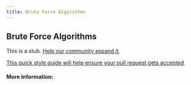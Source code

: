 ```yaml
---
title: Brute Force Algorithms
---
```


## Brute Force Algorithms

This is a stub. [Help our community expand it](https://github.com/freeCodeCamp/guide-articles/tree/master/articles/Computer-Science/Brute-Force-Algorithms/index.md).

[This quick style guide will help ensure your pull request gets accepted](https://github.com/freeCodeCamp/guide-articles/blob/master/README.md).

<!-- The article goes here, in GitHub-flavored Markdown. Feel free to add YouTube videos, images, and CodePen/JSBin embeds  -->

#### More Information:
<!-- Please add any articles you think might be helpful to read before writing the article -->


